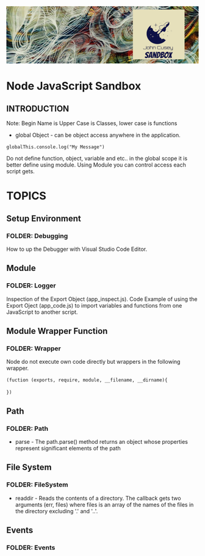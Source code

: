 <img src="https://github.com/johncuseysan/GettingStarted/blob/main/SanBanner.png" alt="John Cusey Sandbox Logo" height="150" width="1000">

# Node JavaScript Sandbox

## INTRODUCTION  
Note: Begin Name is Upper Case is Classes, lower case is functions

* global Object - can be object access anywhere in the application. 

```JS
globalThis.console.log("My Message")
```
Do not define function, object, variable and etc.. in the global scope it is better define using module. Using Module you can control access each script gets. 

# TOPICS  
 
## Setup Environment        
### FOLDER: Debugging 
How to up the Debugger with Visual Studio Code Editor.

## Module       
### FOLDER: Logger 
Inspection of the Export Object (app_inspect.js). Code Example of using the Export Oject (app_code.js) to import variables and functions from one JavaScript to another script.  

## Module Wrapper Function 
### FOLDER: Wrapper 
Node do not execute own code directly but wrappers in the following wrapper.

```JS
(fuction (exports, require, module, __filename, __dirname){

})
```
## Path
### FOLDER: Path
* parse - The path.parse() method returns an object whose properties represent significant elements of the path 

## File System
### FOLDER: FileSystem
* readdir - Reads the contents of a directory. The callback gets two arguments (err, files) where files is an array of the names of the files in the directory excluding '.' and '..'.   

## Events
### FOLDER: Events